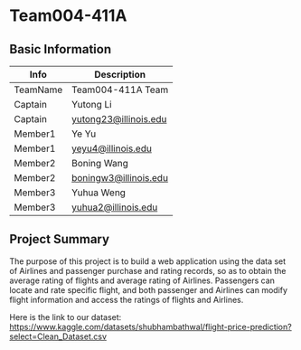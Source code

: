 # Team004-411A

## Basic Information

|   Info      |        Description     |
| ----------- | ---------------------- |
| TeamName    |        Team004-411A Team      |
| Captain     |  Yutong Li  |
| Captain     |      yutong23@illinois.edu     |
| Member1     |   Ye Yu   |
| Member1     |      yeyu4@illinois.edu    |
| Member2     |   Boning Wang  |
| Member2     |      boningw3@illinois.edu    |
| Member3     |   Yuhua Weng   |
| Member3     |     yuhua2@illinois.edu   |

## Project Summary
The purpose of this project is to build a web application using the data set of Airlines and passenger purchase and rating records, so as to obtain the average rating of flights and average rating of Airlines. Passengers can locate and rate specific flight, and both passenger and Airlines can modify flight information and access the ratings of flights and Airlines.

Here is the link to our dataset: https://www.kaggle.com/datasets/shubhambathwal/flight-price-prediction?select=Clean_Dataset.csv


